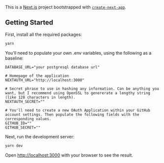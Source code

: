 This is a [Next.js](https://nextjs.org/) project bootstrapped with [`create-next-app`](https://github.com/vercel/next.js/tree/canary/packages/create-next-app).

## Getting Started

First, install all the required packages:

```bash
yarn
```

You'll need to populate your own .env variables, using the following as a baseline:

```
DATABASE_URL="your postgresql database url"

# Homepage of the application
NEXTAUTH_URL="http://localhost:3000"

# Secret phrase to use in hashing any information. Can be anything you want, but I recommend using OpenSSL to genererate a lengthy string (like 128 characters in length).
NEXTAUTH_SECRET=""

# You'll need to create a new OAuth Application within your GitHub account settings. Then populate the following fields with the corresponding values.
GITHUB_ID=""
GITHUB_SECRET=""

```

Next, run the development server:

```bash
yarn dev
```

Open [http://localhost:3000](http://localhost:3000) with your browser to see the result.
